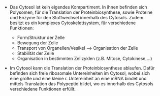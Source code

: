 - Das Cytosol ist kein eigendes Kompartiment. In ihnen befinden sich Polysomen, für die Translation der Proteinbiosynthese, sowie Proteine und Enzyme für den Stoffwechsel innerhalb des Cytosols. Zudem besitzt es ein komplexes Cytoskelettsystem, für verschiedene Funktionen:
	- Form/Struktur der Zelle
	- Bewegung der Zelle
	- Transport von Organellen/Vesikel --> Organisation der Zelle 
	- Stabilität der Zelle 
	- Organisation in bestimmten Zellzyklen (z.B. Mitose, Cytokinese,...)

- Im Cytosol kann die Translation der Proteinbiosynthese ablaufen. Dafür befinden sich freie ribosomale Untereinheiten im Cytosol, wobei sich eine große und eine kleine r. Untereinheit an eine mRNA bindet und mittels Translation das Polypeptid bildet, wo es innerhalb des Cytosols verschiedene Funktionen erfüllt. 